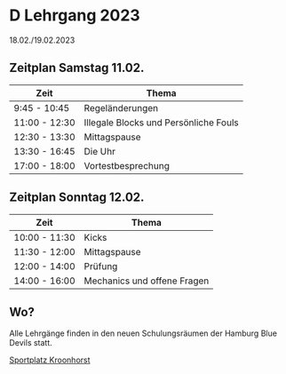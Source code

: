 # D Lehrgang 2023

18.02./19.02.2023

## Zeitplan Samstag 11.02.
|Zeit	|Thema |
|-- |-- |
|9:45	- 10:45   |Regeländerungen|
|11:00 - 12:30	|Illegale Blocks und Persönliche Fouls|
|12:30 - 13:30	|Mittagspause|
|13:30 - 16:45	|Die Uhr|
|17:00 - 18:00	|Vortestbesprechung|

## Zeitplan Sonntag 12.02.
|Zeit	|Thema |
|-- |-- |
|10:00 - 11:30	|Kicks|
|11:30 - 12:00	|Mittagspause|
|12:00 - 14:00	|Prüfung|
|14:00 - 16:00	|Mechanics und offene Fragen|

## Wo?
Alle Lehrgänge finden in den neuen Schulungsräumen der Hamburg Blue Devils statt.

[Sportplatz Kroonhorst](https://www.google.com/maps/place/Sportplatz+Kroonhorst/@53.5936237,9.8482714,17.68z/data=!4m5!3m4!1s0x47b1877819f7c7e1:0x71c7c59cb65fdea1!8m2!3d53.5929143!4d9.8500437)
